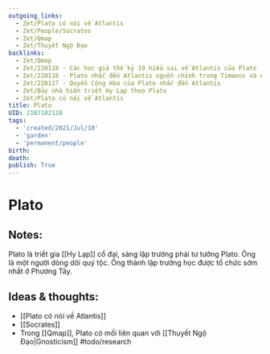 ```yaml
---
outgoing_links:
  - Zet/Plato có nói về Atlantis
  - Zet/People/Socrates
  - Zet/Qmap
  - Zet/Thuyết Ngộ Đạo
backlinks:
  - Zet/Qmap
  - Zet/220118 - Các học giả thế kỷ 19 hiểu sai về Atlantis của Plato
  - Zet/220118 - Plato nhắc đến Atlantis nguồn chính trong Timaeus và Critias
  - Zet/220117 - Quyển Cộng Hòa của Plato nhắc đến Atlantis
  - Zet/Bảy nhà hiền triết Hy Lạp theo Plato
  - Zet/Plato có nói về Atlantis
title: Plato
UID: 2107102128
tags:
  - 'created/2021/Jul/10'
  - 'garden'
  - 'permanent/people'
birth: 
death: 
publish: True
---
```

# Plato

## Notes:
Plato là triết gia [[Hy Lạp]] cổ đại, sáng lập trường phái tư tưởng Plato. Ông là một người dòng dõi quý tộc. Ông thành lập trường học được tổ chức sớm nhất ở Phương Tây. 

## Ideas & thoughts:
- [[Plato có nói về Atlantis]]
- [[Socrates]]
- Trong [[Qmap]], Plato có mối liên quan với [[Thuyết Ngộ Đạo|Gnosticism]] #todo/research 
